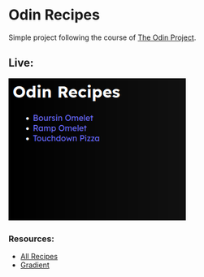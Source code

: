 # Odin Recipes
Simple project following the course of [The Odin Project](https://www.theodinproject.com).

## Live:
![demo](imgs/demo-0.png)

### Resources:
- [All Recipes](https://www.allrecipes.com/)
- [Gradient](https://uigradients.com/#DeepSpace)
